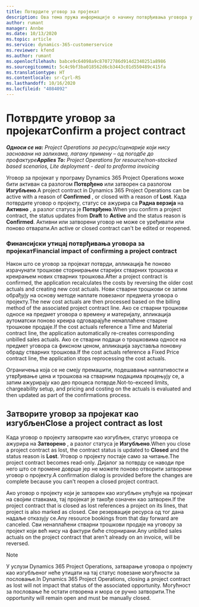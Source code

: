 ```yaml
---
title: Потврдите уговор за пројекат
description: Ова тема пружа информације о начину потврђивања уговора у услузи Project Operations.
author: rumant
manager: Annbe
ms.date: 10/13/2020
ms.topic: article
ms.service: dynamics-365-customerservice
ms.reviewer: kfend
ms.author: rumant
ms.openlocfilehash: babce9c64098a9c87072786d914d2340251a8986
ms.sourcegitcommit: 5c4c9bf3ba018562d6cb3443c01d550489c415fa
ms.translationtype: HT
ms.contentlocale: sr-Cyrl-RS
ms.lasthandoff: 10/16/2020
ms.locfileid: "4084092"
---
```

# <a name="confirm-a-project-contract"></a><span data-ttu-id="0e465-103">Потврдите уговор за пројекат</span><span class="sxs-lookup"><span data-stu-id="0e465-103">Confirm a project contract</span></span>

<span data-ttu-id="0e465-104">_**Односи се на:** Project Operations за ресурс/сценарије који нису засновани на залихама, лагану примену – од погодбе до профактуре_</span><span class="sxs-lookup"><span data-stu-id="0e465-104">_**Applies To:** Project Operations for resource/non-stocked based scenarios, Lite deployment - deal to proforma invoicing_</span></span>

<span data-ttu-id="0e465-105">Уговор за пројекат у програму Dynamics 365 Project Operations може бити активан са разлогом **Потврђено** или затворен са разлогом **Изгубљено**.</span><span class="sxs-lookup"><span data-stu-id="0e465-105">A project contract in Dynamics 365 Project Operations can be active with a reason of **Confirmed** , or closed with a reason of **Lost**.</span></span> <span data-ttu-id="0e465-106">Када потврдите уговор о пројекту, статус се ажурира са **Радна верзија** на **Активно** , а разлог статуса је **Потврђено**.</span><span class="sxs-lookup"><span data-stu-id="0e465-106">When you confirm a project contract, the status updates from **Draft** to **Active** and the status reason is **Confirmed**.</span></span> <span data-ttu-id="0e465-107">Активни или затворени уговор не може се уређивати или поново отварати.</span><span class="sxs-lookup"><span data-stu-id="0e465-107">An active or closed contract can't be edited or reopened.</span></span> 

### <a name="financial-impact-of-confirming-a-project-contract"></a><span data-ttu-id="0e465-108">Финансијски утицај потврђивања уговора за пројекат</span><span class="sxs-lookup"><span data-stu-id="0e465-108">Financial impact of confirming a project contract</span></span>

<span data-ttu-id="0e465-109">Након што се уговор за пројекат потврди, апликација ће поново израчунати трошкове сторнирањем старијих стварних трошкова и креирањем нових стварних трошкова.</span><span class="sxs-lookup"><span data-stu-id="0e465-109">After a project contract is confirmed, the application recalculates the costs by reversing the older cost actuals and creating new cost actuals.</span></span> <span data-ttu-id="0e465-110">Нови стварни трошкови се затим обрађују на основу методе наплате повезаног предмета уговора о пројекту.</span><span class="sxs-lookup"><span data-stu-id="0e465-110">The new cost actuals are then processed based on the billing method of the associated project contract line.</span></span> <span data-ttu-id="0e465-111">Ако се стварни трошкови односе на предмет уговора о времену и материјалу, апликација аутоматски поново креира одговарајуће ненаплаћене стварне трошкове продаје.</span><span class="sxs-lookup"><span data-stu-id="0e465-111">If the cost actuals reference a Time and Material contract line, the application automatically re-creates corresponding unbilled sales actuals.</span></span> <span data-ttu-id="0e465-112">Ако се стварни подаци о трошковима односе на предмет уговора са фиксном ценом, апликација зауставља поновну обраду стварних трошкова.</span><span class="sxs-lookup"><span data-stu-id="0e465-112">If the cost actuals reference a Fixed Price contract line, the application stops reprocessing the cost actuals.</span></span>

<span data-ttu-id="0e465-113">Ограничења која се не смеју премашити, подешавање наплативости и утврђивање цена и трошкова на стварним подацима процењују се, а затим ажурирају као део процеса потврде.</span><span class="sxs-lookup"><span data-stu-id="0e465-113">Not-to-exceed limits, chargeability setup, and pricing and costing on the actuals is evaluated and then updated as part of the confirmations process.</span></span>

## <a name="close-a-project-contract-as-lost"></a><span data-ttu-id="0e465-114">Затворите уговор за пројекат као изгубљен</span><span class="sxs-lookup"><span data-stu-id="0e465-114">Close a project contract as lost</span></span>

<span data-ttu-id="0e465-115">Када уговор о пројекту затворите као изгубљен, статус уговора се ажурира на **Затворено** , а разлог статуса је **Изгубљено**.</span><span class="sxs-lookup"><span data-stu-id="0e465-115">When you close a project contract as lost, the contract status is updated to **Closed** and the status reason is **Lost**.</span></span> <span data-ttu-id="0e465-116">Уговор о пројекту постаје само за читање.</span><span class="sxs-lookup"><span data-stu-id="0e465-116">The project contract becomes read-only.</span></span> <span data-ttu-id="0e465-117">Дијалог за потврду се наводи пре него што се промене доврше јер не можете поново отворити затворени уговор о пројекту.</span><span class="sxs-lookup"><span data-stu-id="0e465-117">A confirmation dialog is provided before the changes are complete because you can't reopen a closed project contract.</span></span>

<span data-ttu-id="0e465-118">Ако уговор о пројекту који је затворен као изгубљен упућује на пројекат на својим ставкама, тај пројекат је такође означен као затворен.</span><span class="sxs-lookup"><span data-stu-id="0e465-118">If the project contract that is closed as lost references a project on its lines, that project is also marked as closed.</span></span> <span data-ttu-id="0e465-119">Све резервације ресурса од тог дана надаље отказују се.</span><span class="sxs-lookup"><span data-stu-id="0e465-119">Any resource bookings from that day forward are canceled.</span></span> <span data-ttu-id="0e465-120">Сви ненаплаћени стварни трошкови продаје на уговору за пројект који већ нису на фактури биће сторнирани.</span><span class="sxs-lookup"><span data-stu-id="0e465-120">Any unbilled sales actuals on the project contract that aren't already on an invoice, will be reversed.</span></span>

> [!NOTE]
> <span data-ttu-id="0e465-121">У услузи Dynamics 365 Project Operations, затварање уговора о пројекту као изгубљеног неће утицати на тај статус повезане могућности за пословање.</span><span class="sxs-lookup"><span data-stu-id="0e465-121">In Dynamics 365 Project Operations, closing a project contract as lost will not impact that status of the associated opportunity.</span></span> <span data-ttu-id="0e465-122">Могућност за пословање ће остати отворена и мора се ручно затворити.</span><span class="sxs-lookup"><span data-stu-id="0e465-122">The opportunity will remain open and must be manually closed.</span></span>
